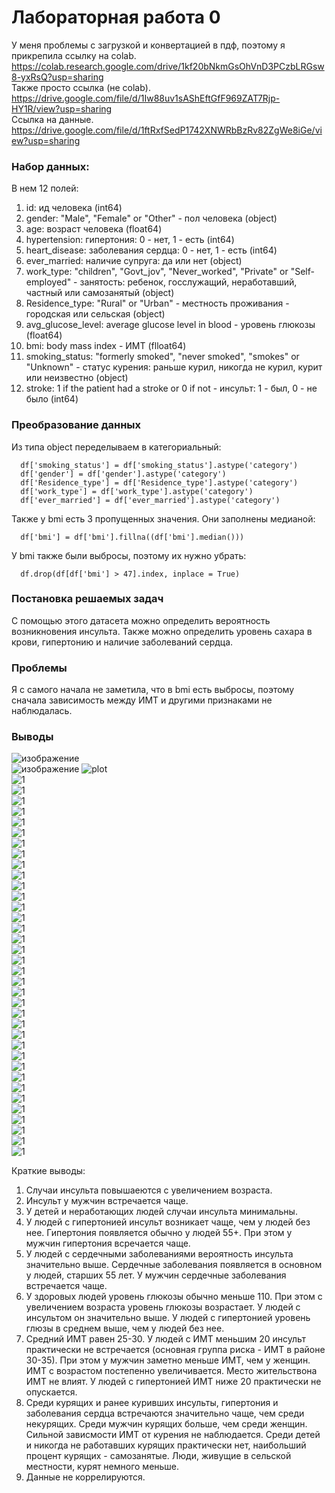 # Лабораторная работа 0
У меня проблемы с загрузкой и конвертацией в пдф, поэтому я прикрепила ссылку на colab.  
https://colab.research.google.com/drive/1kf20bNkmGsOhVnD3PCzbLRGsw8-yxRsQ?usp=sharing  
Также просто ссылка (не colab).  
https://drive.google.com/file/d/1Iw88uv1sAShEftGfF969ZAT7Rjp-HY1R/view?usp=sharing  
Cсылка на данные.  
https://drive.google.com/file/d/1ftRxfSedP1742XNWRbBzRv82ZgWe8iGe/view?usp=sharing  
### Набор данных:  
 В нем 12 полей:  
1) id: ид человека (int64)  
2) gender: "Male", "Female" or "Other" - пол человека (object)  
3) age: возраст человека (float64)  
4) hypertension: гипертония: 0 - нет, 1 - есть (int64)
5) heart_disease: заболевания сердца: 0 - нет, 1 - есть (int64)  
6) ever_married: наличие супруга: да или нет (object)  
7) work_type: "children", "Govt_jov", "Never_worked", "Private" or "Self-employed" - занятость: ребенок, госслужащий, неработавший, частный или самозанятый (object)  
8) Residence_type: "Rural" or "Urban" - местность проживания - городская или сельская (object)  
9) avg_glucose_level: average glucose level in blood - уровень глюкозы (float64)  
10) bmi: body mass index - ИМТ (flloat64)  
11) smoking_status: "formerly smoked", "never smoked", "smokes" or "Unknown" - статус курения: раньше курил, никогда не курил, курит или неизвестно (object)  
12) stroke: 1 if the patient had a stroke or 0 if not - инсульт: 1 - был, 0 - не было (int64)  

### Преобразование данных
Из типа object  переделываем в категориальный:  
```
  df['smoking_status'] = df['smoking_status'].astype('category')  
  df['gender'] = df['gender'].astype('category')  
  df['Residence_type'] = df['Residence_type'].astype('category')  
  df['work_type'] = df['work_type'].astype('category')  
  df['ever_married'] = df['ever_married'].astype('category')  
```  
Также у bmi есть 3 пропущенных значения. Они заполнены медианой:  
```  
  df['bmi'] = df['bmi'].fillna((df['bmi'].median()))  
```  
У bmi также были выбросы, поэтому их нужно убрать:  
```
  df.drop(df[df['bmi'] > 47].index, inplace = True)
```  
### Постановка решаемых задач
С помощью этого датасета можно определить вероятность возникновения инсульта. Также можно определить уровень сахара в крови, гипертонию и наличие заболеваний сердца. 

### Проблемы
Я с самого начала не заметила, что в bmi есть выбросы, поэтому сначала зависимость между ИМТ и другими признаками не наблюдалась.  

### Выводы
![изображение](https://user-images.githubusercontent.com/71285888/165530988-d34dca84-48a0-43a4-acca-94d1dd0fad3a.png)  
![изображение](https://user-images.githubusercontent.com/ivanova3600/LR0/blob/main/plot/%D0%92%D1%8B%D0%B4%D0%B5%D0%BB%D0%B5%D0%BD%D0%B8%D0%B5_003.png)
![plot](https://github.com/ivanova3600/LR0/blob/main/plot/%D0%92%D1%8B%D0%B4%D0%B5%D0%BB%D0%B5%D0%BD%D0%B8%D0%B5_002.png)  
![1](https://github.com/ivanova3600/LR0/blob/main/plot/%D0%92%D1%8B%D0%B4%D0%B5%D0%BB%D0%B5%D0%BD%D0%B8%D0%B5_003.png)  
![1](https://github.com/ivanova3600/LR0/blob/main/plot/%D0%92%D1%8B%D0%B4%D0%B5%D0%BB%D0%B5%D0%BD%D0%B8%D0%B5_004.png)  
![1](https://github.com/ivanova3600/LR0/blob/main/plot/%D0%92%D1%8B%D0%B4%D0%B5%D0%BB%D0%B5%D0%BD%D0%B8%D0%B5_005.png)   
![1](https://github.com/ivanova3600/LR0/blob/main/plot/%D0%92%D1%8B%D0%B4%D0%B5%D0%BB%D0%B5%D0%BD%D0%B8%D0%B5_006.png)    
![1](https://github.com/ivanova3600/LR0/blob/main/plot/%D0%92%D1%8B%D0%B4%D0%B5%D0%BB%D0%B5%D0%BD%D0%B8%D0%B5_007.png)  
![1](https://github.com/ivanova3600/LR0/blob/main/plot/%D0%92%D1%8B%D0%B4%D0%B5%D0%BB%D0%B5%D0%BD%D0%B8%D0%B5_008.png)  
![1](https://github.com/ivanova3600/LR0/blob/main/plot/%D0%92%D1%8B%D0%B4%D0%B5%D0%BB%D0%B5%D0%BD%D0%B8%D0%B5_009.png)  
![1](https://github.com/ivanova3600/LR0/blob/main/plot/%D0%92%D1%8B%D0%B4%D0%B5%D0%BB%D0%B5%D0%BD%D0%B8%D0%B5_010.png)  
![1](https://github.com/ivanova3600/LR0/blob/main/plot/%D0%92%D1%8B%D0%B4%D0%B5%D0%BB%D0%B5%D0%BD%D0%B8%D0%B5_011.png)  
![1](https://github.com/ivanova3600/LR0/blob/main/plot/%D0%92%D1%8B%D0%B4%D0%B5%D0%BB%D0%B5%D0%BD%D0%B8%D0%B5_012.png)  
![1](https://github.com/ivanova3600/LR0/blob/main/plot/%D0%92%D1%8B%D0%B4%D0%B5%D0%BB%D0%B5%D0%BD%D0%B8%D0%B5_013.png)  
![1](https://github.com/ivanova3600/LR0/blob/main/plot/%D0%92%D1%8B%D0%B4%D0%B5%D0%BB%D0%B5%D0%BD%D0%B8%D0%B5_014.png)  
![1](https://github.com/ivanova3600/LR0/blob/main/plot/%D0%92%D1%8B%D0%B4%D0%B5%D0%BB%D0%B5%D0%BD%D0%B8%D0%B5_015.png)  
![1](https://github.com/ivanova3600/LR0/blob/main/plot/%D0%92%D1%8B%D0%B4%D0%B5%D0%BB%D0%B5%D0%BD%D0%B8%D0%B5_016.png)  
![1](https://github.com/ivanova3600/LR0/blob/main/plot/%D0%92%D1%8B%D0%B4%D0%B5%D0%BB%D0%B5%D0%BD%D0%B8%D0%B5_017.png)  
![1](https://github.com/ivanova3600/LR0/blob/main/plot/%D0%92%D1%8B%D0%B4%D0%B5%D0%BB%D0%B5%D0%BD%D0%B8%D0%B5_018.png)  
![1](https://github.com/ivanova3600/LR0/blob/main/plot/%D0%92%D1%8B%D0%B4%D0%B5%D0%BB%D0%B5%D0%BD%D0%B8%D0%B5_019.png)  
![1](https://github.com/ivanova3600/LR0/blob/main/plot/%D0%92%D1%8B%D0%B4%D0%B5%D0%BB%D0%B5%D0%BD%D0%B8%D0%B5_020.png)  
![1](https://github.com/ivanova3600/LR0/blob/main/plot/%D0%92%D1%8B%D0%B4%D0%B5%D0%BB%D0%B5%D0%BD%D0%B8%D0%B5_021.png)  
![1](https://github.com/ivanova3600/LR0/blob/main/plot/%D0%92%D1%8B%D0%B4%D0%B5%D0%BB%D0%B5%D0%BD%D0%B8%D0%B5_022.png)  
![1](https://github.com/ivanova3600/LR0/blob/main/plot/%D0%92%D1%8B%D0%B4%D0%B5%D0%BB%D0%B5%D0%BD%D0%B8%D0%B5_023.png)  
![1](https://github.com/ivanova3600/LR0/blob/main/plot/%D0%92%D1%8B%D0%B4%D0%B5%D0%BB%D0%B5%D0%BD%D0%B8%D0%B5_024.png)  
![1](https://github.com/ivanova3600/LR0/blob/main/plot/%D0%92%D1%8B%D0%B4%D0%B5%D0%BB%D0%B5%D0%BD%D0%B8%D0%B5_025.png)  
![1](https://github.com/ivanova3600/LR0/blob/main/plot/%D0%92%D1%8B%D0%B4%D0%B5%D0%BB%D0%B5%D0%BD%D0%B8%D0%B5_026.png)  
![1](https://github.com/ivanova3600/LR0/blob/main/plot/%D0%92%D1%8B%D0%B4%D0%B5%D0%BB%D0%B5%D0%BD%D0%B8%D0%B5_027.png)  
![1](https://github.com/ivanova3600/LR0/blob/main/plot/%D0%92%D1%8B%D0%B4%D0%B5%D0%BB%D0%B5%D0%BD%D0%B8%D0%B5_028.png)  
![1](https://github.com/ivanova3600/LR0/blob/main/plot/%D0%92%D1%8B%D0%B4%D0%B5%D0%BB%D0%B5%D0%BD%D0%B8%D0%B5_029.png)  
![1](https://github.com/ivanova3600/LR0/blob/main/plot/%D0%92%D1%8B%D0%B4%D0%B5%D0%BB%D0%B5%D0%BD%D0%B8%D0%B5_030.png)  
![1](https://github.com/ivanova3600/LR0/blob/main/plot/%D0%92%D1%8B%D0%B4%D0%B5%D0%BB%D0%B5%D0%BD%D0%B8%D0%B5_031.png)  
![1](https://github.com/ivanova3600/LR0/blob/main/plot/%D0%92%D1%8B%D0%B4%D0%B5%D0%BB%D0%B5%D0%BD%D0%B8%D0%B5_032.png)  
![1](https://github.com/ivanova3600/LR0/blob/main/plot/%D0%92%D1%8B%D0%B4%D0%B5%D0%BB%D0%B5%D0%BD%D0%B8%D0%B5_033.png)  
![1](https://github.com/ivanova3600/LR0/blob/main/plot/%D0%92%D1%8B%D0%B4%D0%B5%D0%BB%D0%B5%D0%BD%D0%B8%D0%B5_034.png)  
![1](https://github.com/ivanova3600/LR0/blob/main/plot/%D0%92%D1%8B%D0%B4%D0%B5%D0%BB%D0%B5%D0%BD%D0%B8%D0%B5_035.png)   
![1](https://github.com/ivanova3600/LR0/blob/main/plot/%D0%92%D1%8B%D0%B4%D0%B5%D0%BB%D0%B5%D0%BD%D0%B8%D0%B5_036.png)  
![1](https://github.com/ivanova3600/LR0/blob/main/plot/%D0%92%D1%8B%D0%B4%D0%B5%D0%BB%D0%B5%D0%BD%D0%B8%D0%B5_037.png)  
![1](https://github.com/ivanova3600/LR0/blob/main/plot/%D0%92%D1%8B%D0%B4%D0%B5%D0%BB%D0%B5%D0%BD%D0%B8%D0%B5_038.png)  
  
Краткие выводы:    
1) Случаи инсульта повышаеются с увеличением возраста.   
2) Инсульт у мужчин встречается чаще.  
3) У детей и неработающих людей случаи инсульта минимальны.  
4) У людей с гипертонией инсульт возникает чаще, чем у людей без нее. Гипертония появляется обычно у людей 55+. При этом у мужчин гипертония всречается чаще. 
5) У людей с сердечными заболеваниями вероятность инсульта значительно выше. Сердечные заболевания появляется в основном у людей, старших 55 лет. У мужчин сердечные заболевания встречается чаще.  
6) У здоровых людей уровень глюкозы обычно меньше 110. При этом с увеличением возраста уровень глюкозы возрастает. У людей с инсультом он значительно выше. У людей с гипертонией уровень глюзы в среднем выше, чем у людей без нее.  
7) Средний ИМТ равен 25-30. У людей с ИМТ меньшим 20 инсульт практически не встречается (основная группа риска - ИМТ в районе 30-35). При этом у мужчин заметно меньше ИМТ, чем у женщин. ИМТ с возрастом постепенно увеличивается. Место жительствона ИМТ не влият. У людей с гипертонией ИМТ ниже 20 практически не опускается.   
8) Среди курящих и ранее куривших инсульты, гипертония и заболевания сердца встречаются значительно чаще, чем среди некурящих. Среди мужчин курящих больше, чем среди женщин. Сильной зависмости ИМТ от курения не наблюдается. Среди детей и никогда не работавших курящих практически нет, наибольший процент курящих - самозанятые. Люди, живущие в сельской местности, курят немного меньше.
9) Данные не коррелируются.
